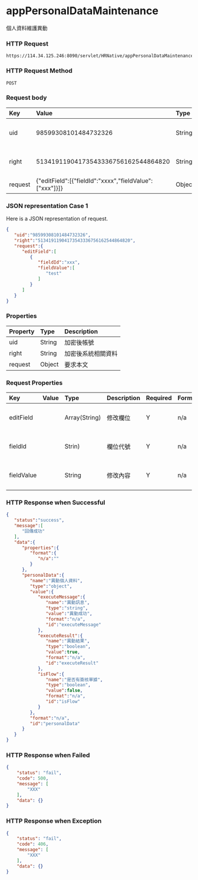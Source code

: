 # appPersonalDataMaintenance
個人資料維護異動

### HTTP Request
```
https://114.34.125.246:8090/servlet/HRNative/appPersonalDataMaintenance
```

### HTTP Request Method
```
POST
```

### Request body
| Key | Value | Type | Description |
|:----------|:-------------|:-----|:------------|
| uid | 98599308101484732326 | String | 需透過appLogin取得
| right | 51341911904173543336756162544864820 | String | 需透過appLogin取得 |
| request | {"editField":[{"fieldId":"xxxx","fieldValue":["xxx"]}]} | Object | 異動條件

### JSON representation Case 1
Here is a JSON representation of request.
```json
{
   "uid":"98599308101484732326",
   "right":"51341911904173543336756162544864820",
   "request":{
      "editField":[
         {
            "fieldId":"xxx",
            "fieldValue":[
               "test"
            ]
         }
      ]
   }
}
```

### Properties
| Property | Type | Description |
|:---------|:-----|:------------|
| uid   | String | 加密後帳號 |
| right | String | 加密後系統相關資料 |
| request | Object | 要求本文 |

### Request Properties
| Key | Value | Type | Description | Required | Format | Note |
|:----------|:-------------|:-----|:------------|:------------|:------------|:------------|
| editField |  | Array(String) | 修改欄位 | Y | n/a | 異動欄位資訊 |
| fieldId |  | Strin) | 欄位代號 | Y | n/a | 異動欄位代號 |
| fieldValue |  | String | 修改內容 | Y | n/a | 異動欄位內容 |

### HTTP Response when Successful
```json
{
   "status":"success",
   "message":[
      "回傳成功"
   ],
   "data":{
      "properties":{
         "format":{
            "n/a":""
         }
      },
      "personalData":{
         "name":"異動個人資料",
         "type":"object",
         "value":{
            "executeMessage":{
               "name":"異動訊息",
               "type":"string",
               "value":"異動成功",
               "format":"n/a",
               "id":"executeMessage"
            },
            "executeResult":{
               "name":"異動結果",
               "type":"boolean",
               "value":true,
               "format":"n/a",
               "id":"executeResult"
            },
            "isFlow":{
               "name":"是否有簽核單據",
               "type":"boolean",
               "value":false,
               "format":"n/a",
               "id":"isFlow"
            }
         },
         "format":"n/a",
         "id":"personalData"
      }
   }
}
```

### HTTP Response when Failed
```json
{
    "status": "fail",
    "code": 500,
    "message": [
        "XXX"
    ],
    "data": {}
}
```

### HTTP Response when Exception
```json
{
    "status": "fail",
    "code": 406,
    "message": [
        "XXX"
    ],
    "data": {}
}
```
